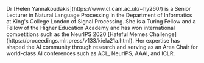 <br>
<br>
<br>
Dr [Helen Yannakoudakis](https://www.cl.cam.ac.uk/~hy260/) is a Senior Lecturer in Natural Language Processing in the Department of Informatics at King's College London of Signal Processing. She is a Turing Fellow and a Fellow of the Higher Education Academy and has won international competitions such as the NeurIPS 2020 [Hateful Memes Challenge](https://proceedings.mlr.press/v133/kiela21a.html). Her expertise has shaped the AI community through research and serving as an Area Chair for world-class AI conferences such as ACL, NeurIPS, AAAI, and ICLR.
